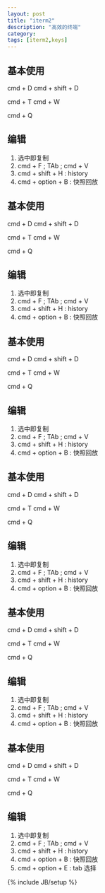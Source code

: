 ```yaml
---
layout: post
title: "iterm2"
description: "高效的终端"
category: 
tags: [iterm2,keys]
---
```


## 基本使用

cmd + D 
cmd + shift + D

cmd + T
cmd + W

cmd + Q

## 编辑

1.  选中即复制
2. cmd + F  ; TAb ; cmd + V
3. cmd + shift + H : history
4. cmd + option + B : 快照回放

## 基本使用

cmd + D 
cmd + shift + D

cmd + T
cmd + W

cmd + Q

## 编辑

1.   选中即复制
2. cmd + F  ; TAb ; cmd + V
3. cmd + shift + H : history
4. cmd + option + B : 快照回放



## 基本使用

cmd + D 
cmd + shift + D

cmd + T
cmd + W

cmd + Q

## 编辑

1.   选中即复制
2. cmd + F  ; TAb ; cmd + V
3. cmd + shift + H : history
4. cmd + option + B : 快照回放



## 基本使用

cmd + D 
cmd + shift + D

cmd + T
cmd + W

cmd + Q

## 编辑

1.   选中即复制
2. cmd + F  ; TAb ; cmd + V
3. cmd + shift + H : history
4. cmd + option + B : 快照回放



## 基本使用

cmd + D 
cmd + shift + D

cmd + T
cmd + W

cmd + Q

## 编辑

1.   选中即复制
2. cmd + F  ; TAb ; cmd + V
3. cmd + shift + H : history
4. cmd + option + B : 快照回放



## 基本使用

cmd + D 
cmd + shift + D

cmd + T
cmd + W

cmd + Q

## 编辑

1.   选中即复制
2. cmd + F  ; TAb ; cmd + V
3. cmd + shift + H : history
4. cmd + option + B : 快照回放
5. cmd + option + E : tab 选择





{% include JB/setup %}
